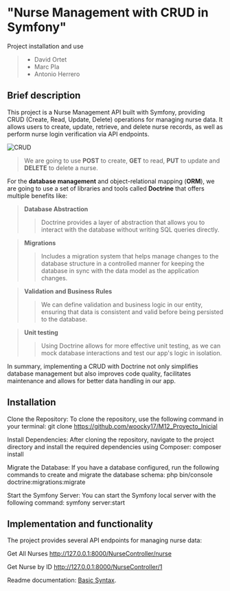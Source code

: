 # "Nurse Management with CRUD in Symfony"

Project installation and use

> - David Ortet
> - Marc Pla
> - Antonio Herrero

## Brief description

This project is a Nurse Management API built with Symfony, providing CRUD (Create, Read, Update, Delete) operations for managing nurse data. It allows users to create, update, retrieve, and delete nurse records, as well as perform nurse login verification via API endpoints.

![CRUD](https://media.licdn.com/dms/image/D4E12AQEs6G5nlBeiSg/article-cover_image-shrink_600_2000/0/1700011947400?e=2147483647&v=beta&t=ce2K9k-QgyoJZVdpxZJPsDjjex5nG_odjJEp1B0qRSY)

> We are going to use **POST** to create, **GET** to read, **PUT** to update and **DELETE** to delete a nurse.

For the **database management** and object-relational mapping (**ORM**), we are going to use a set of libraries and tools called **Doctrine** that offers multiple benefits like:

> **Database Abstraction**
>> Doctrine provides a layer of abstraction that allows you to interact with the database without writing SQL queries directly.

> **Migrations**
>> Includes a migration system that helps manage changes to the database structure in a controlled manner for keeping the database in sync with the data model as the application changes.

> **Validation and Business Rules**
>> We can define validation and business logic in our entity, ensuring that data is consistent and valid before being persisted to the database.

> **Unit testing**
>> Using Doctrine allows for more effective unit testing, as we can mock database interactions and test our app's logic in isolation.

In summary, implementing a CRUD with Doctrine not only simplifies database management but also improves code quality, facilitates maintenance and allows for better data handling in our app.

## Installation

Clone the Repository: To clone the repository, use the following command in your terminal:
git clone https://github.com/woocky17/M12_Proyecto_Inicial

Install Dependencies: After cloning the repository, navigate to the project directory and install the required dependencies using Composer:
composer install

Migrate the Database: If you have a database configured, run the following commands to create and migrate the database schema:
php bin/console doctrine:migrations:migrate

Start the Symfony Server: You can start the Symfony local server with the following command:
symfony server:start



## Implementation and functionality
The project provides several API endpoints for managing nurse data:


Get All Nurses
http://127.0.0.1:8000/NurseController/nurse

Get Nurse by ID
http://127.0.0.1:8000/NurseController/1




Readme documentation: [Basic Syntax](https://www.markdownguide.org/basic-syntax/#overview).

